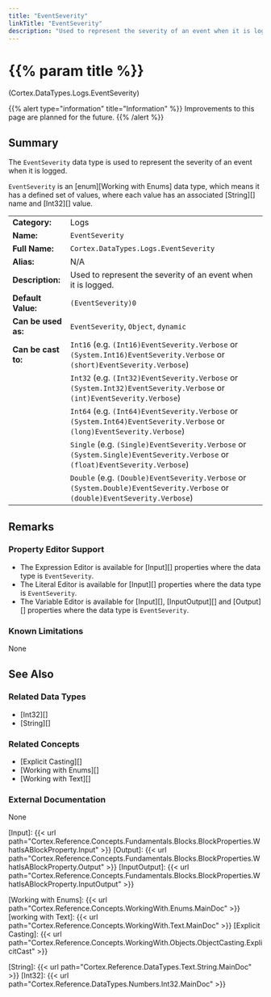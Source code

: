 ```yaml
---
title: "EventSeverity"
linkTitle: "EventSeverity"
description: "Used to represent the severity of an event when it is logged."
---
```


# {{% param title %}}

<p class="namespace">(Cortex.DataTypes.Logs.EventSeverity)</p>

{{% alert type="information" title="Information" %}} Improvements to this page are planned for the future. {{% /alert %}}

## Summary

The `EventSeverity` data type is used to represent the severity of an event when it is logged.

`EventSeverity` is an [enum][Working with Enums] data type, which means it has a defined set of values, where each value has an associated [String][] name and [Int32][] value.

| | |
|-|-|
| **Category:**          | Logs                                                  |
| **Name:**              | `EventSeverity`                                |
| **Full Name:**         | `Cortex.DataTypes.Logs.EventSeverity`         |
| **Alias:**             | N/A                                                    |
| **Description:**       | Used to represent the severity of an event when it is logged. |
| **Default Value:**     | `(EventSeverity)0`                             |
| **Can be used as:**    | `EventSeverity`, `Object`, `dynamic`           |
| **Can be cast to:**    | `Int16` (e.g. `(Int16)EventSeverity.Verbose` or `(System.Int16)EventSeverity.Verbose` or `(short)EventSeverity.Verbose`)  |
|                        | `Int32` (e.g. `(Int32)EventSeverity.Verbose` or `(System.Int32)EventSeverity.Verbose` or `(int)EventSeverity.Verbose`)  |
|                        | `Int64` (e.g. `(Int64)EventSeverity.Verbose` or `(System.Int64)EventSeverity.Verbose` or `(long)EventSeverity.Verbose`)  |
|                        | `Single` (e.g. `(Single)EventSeverity.Verbose` or `(System.Single)EventSeverity.Verbose` or `(float)EventSeverity.Verbose`)  |
|                        | `Double` (e.g. `(Double)EventSeverity.Verbose` or `(System.Double)EventSeverity.Verbose` or `(double)EventSeverity.Verbose`)  |

## Remarks

### Property Editor Support

- The Expression Editor is available for [Input][] properties where the data type is `EventSeverity`.
- The Literal Editor is available for [Input][] properties where the data type is `EventSeverity`.
- The Variable Editor is available for [Input][], [InputOutput][] and [Output][] properties where the data type is `EventSeverity`.

### Known Limitations

None

## See Also

### Related Data Types

- [Int32][]
- [String][]

### Related Concepts

- [Explicit Casting][]
- [Working with Enums][]
- [Working with Text][]

### External Documentation

None

[Input]: {{< url path="Cortex.Reference.Concepts.Fundamentals.Blocks.BlockProperties.WhatIsABlockProperty.Input" >}}
[Output]: {{< url path="Cortex.Reference.Concepts.Fundamentals.Blocks.BlockProperties.WhatIsABlockProperty.Output" >}}
[InputOutput]: {{< url path="Cortex.Reference.Concepts.Fundamentals.Blocks.BlockProperties.WhatIsABlockProperty.InputOutput" >}}


[Working with Enums]: {{< url path="Cortex.Reference.Concepts.WorkingWith.Enums.MainDoc" >}}
[working with Text]: {{< url path="Cortex.Reference.Concepts.WorkingWith.Text.MainDoc" >}}
[Explicit Casting]: {{< url path="Cortex.Reference.Concepts.WorkingWith.Objects.ObjectCasting.ExplicitCast" >}}

[String]: {{< url path="Cortex.Reference.DataTypes.Text.String.MainDoc" >}}
[Int32]: {{< url path="Cortex.Reference.DataTypes.Numbers.Int32.MainDoc" >}}
